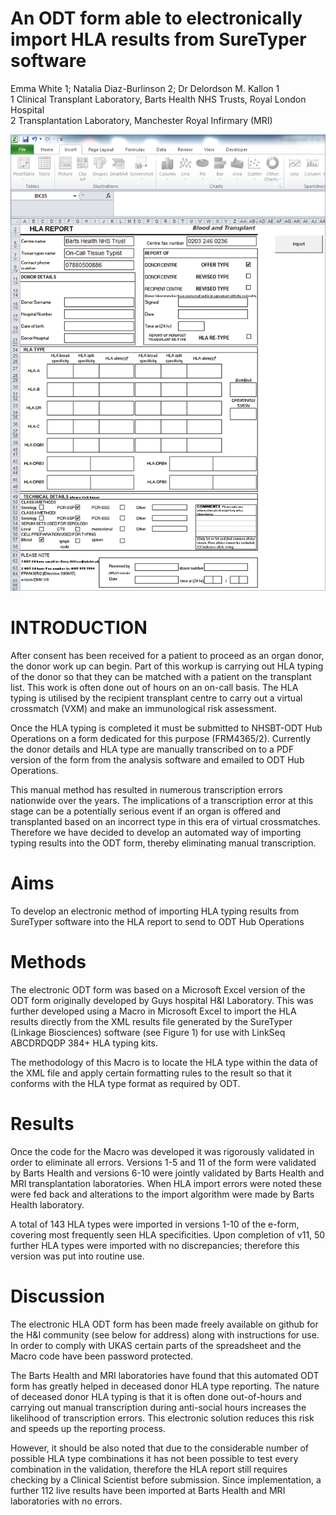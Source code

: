 # An ODT form able to electronically import HLA results from SureTyper software
Emma White 1; Natalia Diaz-Burlinson 2; Dr Delordson M. Kallon 1 <br>
1 Clinical Transplant Laboratory, Barts Health NHS Trusts, Royal London Hospital </br>
2 Transplantation Laboratory, Manchester Royal Infirmary (MRI)

<a href="https://github.com/delordson/SureTyperODT/blob/master/ODTForm.png"><img class="alignnone size-full wp-image-1419" title="Main" alt="" src="https://github.com/delordson/SureTyperODT/blob/master/ODTForm.png" /></a>

# INTRODUCTION
After consent has been received for a patient to proceed as an organ donor, the donor work up can begin. Part of this workup is carrying out HLA typing of the donor so that they can be matched with a patient on the transplant list. This work is often done out of hours on an on-call basis. The HLA typing is utilised by the recipient transplant centre to carry out a virtual crossmatch (VXM) and make an immunological risk assessment.

Once the HLA typing is completed it must be submitted to NHSBT-ODT Hub Operations on a form dedicated for this purpose (FRM4365/2). Currently the donor details and HLA type are manually transcribed on to a PDF version of the form from the analysis software and emailed to ODT Hub Operations. 

This manual method has resulted in numerous transcription errors nationwide  over the years. The implications of a transcription error at this stage can be a potentially serious event if an organ is offered and transplanted based on an incorrect type in this era of virtual crossmatches. Therefore we have decided to develop an automated way of importing typing results into the ODT form, thereby eliminating manual transcription.

# Aims
To develop an electronic method of importing HLA typing results from SureTyper software into the HLA report to send to ODT Hub Operations

# Methods
The electronic ODT form was based on a Microsoft Excel version of the ODT form originally developed by Guys hospital H&I Laboratory. This was further developed using a Macro in Microsoft Excel to import the HLA results directly from the XML results file generated by the SureTyper (Linkage Biosciences) software (see Figure  1) for use with LinkSeq ABCDRDQDP 384+ HLA typing kits.

The methodology of this Macro is to locate the HLA type within the data of the XML file and apply certain formatting rules to the result so that it conforms with the HLA type format as required by ODT.

# Results
Once the code for the Macro was developed it was rigorously validated in order to eliminate all errors. Versions 1-5 and 11 of the form were validated by Barts Health and versions 6-10 were jointly validated by Barts Health and MRI transplantation laboratories.  When HLA import errors were noted these were fed back and alterations to the import algorithm were made by Barts Health laboratory.

A total of 143 HLA types were imported in versions 1-10 of the e-form, covering most frequently seen HLA specificities. Upon completion of v11, 50 further HLA types were imported with no discrepancies; therefore this version was put into routine use.

# Discussion
The electronic HLA ODT form has been made freely available on github for the H&I community (see below for address) along with instructions for use. In order to comply with UKAS certain parts of the spreadsheet and the Macro code have been password protected.

The Barts Health and MRI laboratories have found that  this automated ODT form has greatly helped in deceased donor HLA type reporting. The nature of deceased donor HLA typing is that it is often done out-of-hours and carrying out manual transcription during anti-social hours increases the likelihood of transcription errors. This electronic solution reduces this risk and speeds up the reporting process. 

However, it should be also noted that due to the considerable number of possible HLA type combinations it has not been possible to test every combination in the validation, therefore  the HLA report still requires checking by a Clinical Scientist before submission.  Since implementation, a further 112 live results have been imported at Barts Health and MRI laboratories with no errors.
